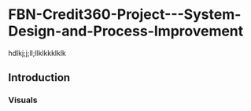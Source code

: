# FBN-Credit360-Project---System-Design-and-Process-Improvement
hdlkj;j;ll;llklkkklklk
## Introduction

### Visuals
